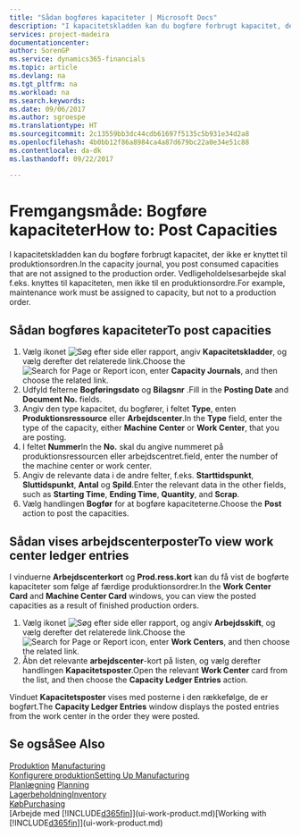 ```yaml
---
title: "Sådan bogføres kapaciteter | Microsoft Docs"
description: "I kapacitetskladden kan du bogføre forbrugt kapacitet, der ikke er knyttet til produktionsordren. Vedligeholdelsesarbejde skal f.eks. knyttes til kapaciteten, men ikke til en produktionsordre."
services: project-madeira
documentationcenter: 
author: SorenGP
ms.service: dynamics365-financials
ms.topic: article
ms.devlang: na
ms.tgt_pltfrm: na
ms.workload: na
ms.search.keywords: 
ms.date: 09/06/2017
ms.author: sgroespe
ms.translationtype: HT
ms.sourcegitcommit: 2c13559bb3dc44cdb61697f5135c5b931e34d2a8
ms.openlocfilehash: 4b0bb12f86a8984ca4a87d679bc22a0e34e51c88
ms.contentlocale: da-dk
ms.lasthandoff: 09/22/2017

---
```

# <a name="how-to-post-capacities"></a><span data-ttu-id="5001a-104">Fremgangsmåde: Bogføre kapaciteter</span><span class="sxs-lookup"><span data-stu-id="5001a-104">How to: Post Capacities</span></span>
<span data-ttu-id="5001a-105">I kapacitetskladden kan du bogføre forbrugt kapacitet, der ikke er knyttet til produktionsordren.</span><span class="sxs-lookup"><span data-stu-id="5001a-105">In the capacity journal, you post consumed capacities that are not assigned to the production order.</span></span> <span data-ttu-id="5001a-106">Vedligeholdelsesarbejde skal f.eks. knyttes til kapaciteten, men ikke til en produktionsordre.</span><span class="sxs-lookup"><span data-stu-id="5001a-106">For example, maintenance work must be assigned to capacity, but not to a production order.</span></span>  

## <a name="to-post-capacities"></a><span data-ttu-id="5001a-107">Sådan bogføres kapaciteter</span><span class="sxs-lookup"><span data-stu-id="5001a-107">To post capacities</span></span>  
1.  <span data-ttu-id="5001a-108">Vælg ikonet ![Søg efter side eller rapport](media/ui-search/search_small.png "Ikonet Søg efter side eller rapport"), angiv **Kapacitetskladder**, og vælg derefter det relaterede link.</span><span class="sxs-lookup"><span data-stu-id="5001a-108">Choose the ![Search for Page or Report](media/ui-search/search_small.png "Search for Page or Report icon") icon, enter **Capacity Journals**, and then choose the related link.</span></span>  
2.  <span data-ttu-id="5001a-109">Udfyld felterne **Bogføringsdato** og **Bilagsnr** .</span><span class="sxs-lookup"><span data-stu-id="5001a-109">Fill in the **Posting Date** and **Document No.** fields.</span></span>  
3.  <span data-ttu-id="5001a-110">Angiv den type kapacitet, du bogfører, i feltet **Type**, enten **Produktionsressource** eller **Arbejdscenter**.</span><span class="sxs-lookup"><span data-stu-id="5001a-110">In the **Type** field, enter the type of the capacity, either **Machine Center** or **Work Center**, that you are posting.</span></span>  
4.  <span data-ttu-id="5001a-111">I feltet **Nummer**</span><span class="sxs-lookup"><span data-stu-id="5001a-111">In the **No.**</span></span> <span data-ttu-id="5001a-112">skal du angive nummeret på produktionsressourcen eller arbejdscentret.</span><span class="sxs-lookup"><span data-stu-id="5001a-112">field, enter the number of the machine center or work center.</span></span>  
5.  <span data-ttu-id="5001a-113">Angiv de relevante data i de andre felter, f.eks. **Starttidspunkt**, **Sluttidspunkt**, **Antal** og **Spild**.</span><span class="sxs-lookup"><span data-stu-id="5001a-113">Enter the relevant data in the other fields, such as **Starting Time**, **Ending Time**, **Quantity**, and **Scrap**.</span></span>  
6.  <span data-ttu-id="5001a-114">Vælg handlingen **Bogfør** for at bogføre kapaciteterne.</span><span class="sxs-lookup"><span data-stu-id="5001a-114">Choose the **Post** action to post the capacities.</span></span>  

## <a name="to-view-work-center-ledger-entries"></a><span data-ttu-id="5001a-115">Sådan vises arbejdscenterposter</span><span class="sxs-lookup"><span data-stu-id="5001a-115">To view work center ledger entries</span></span>  
<span data-ttu-id="5001a-116">I vinduerne **Arbejdscenterkort** og **Prod.ress.kort** kan du få vist de bogførte kapaciteter som følge af færdige produktionsordrer.</span><span class="sxs-lookup"><span data-stu-id="5001a-116">In the **Work Center Card** and **Machine Center Card** windows, you can view the posted capacities as a result of finished production orders.</span></span>    
1.  <span data-ttu-id="5001a-117">Vælg ikonet ![Søg efter side eller rapport](media/ui-search/search_small.png "Ikonet Søg efter side eller rapport"), og angiv **Arbejdsskift**, og vælg derefter det relaterede link.</span><span class="sxs-lookup"><span data-stu-id="5001a-117">Choose the ![Search for Page or Report](media/ui-search/search_small.png "Search for Page or Report icon") icon, enter **Work Centers**, and then choose the related link.</span></span>  
2.  <span data-ttu-id="5001a-118">Åbn det relevante **arbejdscenter**-kort på listen, og vælg derefter handlingen **Kapacitetsposter**.</span><span class="sxs-lookup"><span data-stu-id="5001a-118">Open the relevant **Work Center** card from the list, and then choose the **Capacity Ledger Entries** action.</span></span>  

<span data-ttu-id="5001a-119">Vinduet **Kapacitetsposter** vises med posterne i den rækkefølge, de er bogført.</span><span class="sxs-lookup"><span data-stu-id="5001a-119">The **Capacity Ledger Entries** window displays the posted entries from the work center in the order they were posted.</span></span>   

## <a name="see-also"></a><span data-ttu-id="5001a-120">Se også</span><span class="sxs-lookup"><span data-stu-id="5001a-120">See Also</span></span>  
<span data-ttu-id="5001a-121">[Produktion](production-manage-manufacturing.md)  </span><span class="sxs-lookup"><span data-stu-id="5001a-121">[Manufacturing](production-manage-manufacturing.md)  </span></span>  
[<span data-ttu-id="5001a-122">Konfigurere produktion</span><span class="sxs-lookup"><span data-stu-id="5001a-122">Setting Up Manufacturing</span></span>](production-configure-production-processes.md)  
<span data-ttu-id="5001a-123">[Planlægning](production-planning.md)    </span><span class="sxs-lookup"><span data-stu-id="5001a-123">[Planning](production-planning.md)    </span></span>  
[<span data-ttu-id="5001a-124">Lagerbeholdning</span><span class="sxs-lookup"><span data-stu-id="5001a-124">Inventory</span></span>](inventory-manage-inventory.md)  
[<span data-ttu-id="5001a-125">Køb</span><span class="sxs-lookup"><span data-stu-id="5001a-125">Purchasing</span></span>](purchasing-manage-purchasing.md)  
<span data-ttu-id="5001a-126">[Arbejde med [!INCLUDE[d365fin](includes/d365fin_md.md)]](ui-work-product.md)</span><span class="sxs-lookup"><span data-stu-id="5001a-126">[Working with [!INCLUDE[d365fin](includes/d365fin_md.md)]](ui-work-product.md)</span></span>

